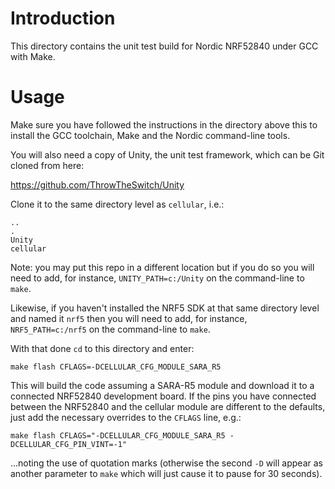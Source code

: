 # Introduction
This directory contains the unit test build for Nordic NRF52840 under GCC with Make.

# Usage
Make sure you have followed the instructions in the directory above this to install the GCC toolchain, Make and the Nordic command-line tools.

You will also need a copy of Unity, the unit test framework, which can be Git cloned from here:

https://github.com/ThrowTheSwitch/Unity

Clone it to the same directory level as `cellular`, i.e.:

```
..
.
Unity
cellular
```

Note: you may put this repo in a different location but if you do so you will need to add, for instance, `UNITY_PATH=c:/Unity` on the command-line to `make`.

Likewise, if you haven't installed the NRF5 SDK at that same directory level and named it `nrf5` then you will need to add, for instance, `NRF5_PATH=c:/nrf5` on the command-line to `make`.

With that done `cd` to this directory and enter:

`make flash CFLAGS=-DCELLULAR_CFG_MODULE_SARA_R5`

This will build the code assuming a SARA-R5 module and download it to a connected NRF52840 development board.  If the pins you have connected between the NRF52840 and the cellular module are different to the defaults, just add the necessary overrides to the `CFLAGS` line, e.g.:

`make flash CFLAGS="-DCELLULAR_CFG_MODULE_SARA_R5 -DCELLULAR_CFG_PIN_VINT=-1"`

...noting the use of quotation marks (otherwise the second `-D` will appear as another parameter to `make` which will just cause it to pause for 30 seconds). 
